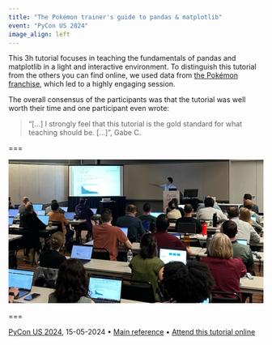 ```yaml
---
title: "The Pokémon trainer's guide to pandas & matplotlib"
event: "PyCon US 2024"
image_align: left
---
```


This 3h tutorial focuses in teaching the fundamentals of pandas and matplotlib in a light and interactive environment.
To distinguish this tutorial from the others you can find online, we used data from [the Pokémon franchise](https://en.wikipedia.org/wiki/Pokémon), which led to a highly engaging session.

The overall consensus of the participants was that the tutorial was well worth their time and one participant even wrote:

 > “[...] I strongly feel that this tutorial is the gold standard for what teaching should be. [...]”, Gabe C.

===

![](_talk.webp)

===

[PyCon US 2024](https://us.pycon.org/2024/schedule/presentation/102/), 15-05-2024 • [Main reference](https://mathspp.gumroad.com/l/little-book-pandas-matplotlib) • [Attend this tutorial online](https://mathspp.gumroad.com/l/webinar-pandas-matplotlib)
